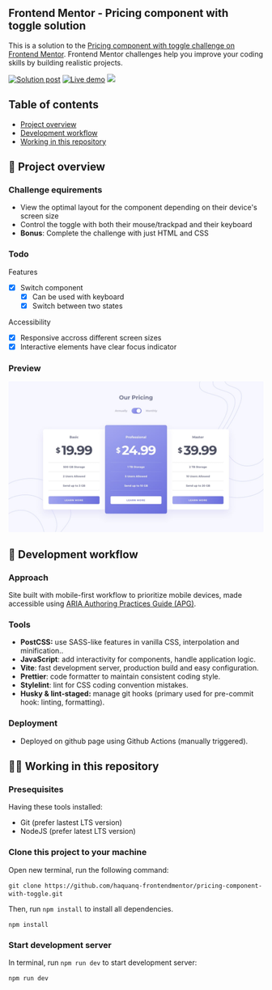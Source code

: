 ## Frontend Mentor - Pricing component with toggle solution

This is a solution to the [Pricing component with toggle challenge on Frontend Mentor](https://www.frontendmentor.io/challenges/pricing-component-with-toggle-8vPwRMIC). Frontend Mentor challenges help you improve your coding skills by building realistic projects.

<p>
  <a href="https://www.frontendmentor.io/solutions/mobile-first-responsive-pixel-perfect-w-html-and-css-and-js-n_rL9kfU9P">
    <img
      alt="Solution post"
      src="https://img.shields.io/badge/Frontendmentor-blue?label=Solution%20on"
    /></a>
  <a href="https://haquanq-frontendmentor.github.io/pricing-component-with-toggle/">
    <img
      alt="Live demo"
      src="https://img.shields.io/badge/Demo-teal?label=Live"
    /></a>
  <a href="./LICENSE"
    ><img
      allt="MIT License"
      src="https://img.shields.io/badge/MIT-blue?label=license"
  /></a>
</p>

## Table of contents

- [Project overview](#sunrise-project-overview)
- [Development workflow](#stars-development-workflow)
- [Working in this repository](#astronaut-working-in-this-repository)

## :sunrise: Project overview

### Challenge equirements

- View the optimal layout for the component depending on their device's screen size
- Control the toggle with both their mouse/trackpad and their keyboard
- **Bonus**: Complete the challenge with just HTML and CSS

### Todo

Features

- [x] Switch component
  - [x] Can be used with keyboard
  - [x] Switch between two states

Accessibility

- [x] Responsive accross different screen sizes
- [x] Interactive elements have clear focus indicator

### Preview

![](./docs/design/desktop-design-monthly.jpg)

## :stars: Development workflow

### Approach

Site built with mobile-first workflow to prioritize mobile devices, made accessible using [ARIA Authoring Practices Guide (APG)](https://www.w3.org/WAI/ARIA/apg/).

### Tools

- **PostCSS:** use SASS-like features in vanilla CSS, interpolation and minification..
- **JavaScript**: add interactivity for components, handle application logic.
- **Vite**: fast development server, production build and easy configuration.
- **Prettier**: code formatter to maintain consistent coding style.
- **Stylelint**: lint for CSS coding convention mistakes.
- **Husky & lint-staged:** manage git hooks (primary used for pre-commit hook: linting, formatting).

### Deployment

- Deployed on github page using Github Actions (manually triggered).

## :astronaut: Working in this repository

### Presequisites

Having these tools installed:

- Git (prefer lastest LTS version)
- NodeJS (prefer latest LTS version)

### Clone this project to your machine

Open new terminal, run the following command:

```
git clone https://github.com/haquanq-frontendmentor/pricing-component-with-toggle.git
```

Then, run `npm install` to install all dependencies.

```
npm install
```

### Start development server

In terminal, run `npm run dev` to start development server:

```
npm run dev
```
